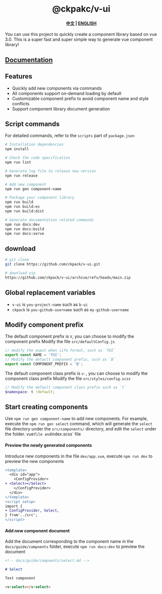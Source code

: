 <h1 align="center">@ckpakc/v-ui</h1>

<h4 align="center">
  <a href="https://ckpack.github.io/v-ui/">中文</a>
  |
  <a href="https://ckpack.github.io/v-ui/en/">ENGLISH</a>
</h4>

You can use this project to quickly create a component library based on vue 3.0. This is a super fast and super simple way to generate vue component library!

## [Documentation](https://ckpack.github.io/v-ui/)

## Features

- Quickly add new components via commands
- All components support on-demand loading by default
- Customizable component prefix to avoid component name and style conflicts
- Support component library document generation

## Script commands

For detailed commands, refer to the `scripts` part of `package.json`

```bash
# Installation dependencies
npm install

# Check the code specification
npm run lint

# Generate log file to release new version
npm run release

# Add new component
npm run gen component-name

# Package your component library
npm run build
npm run build:es
npm run build:dist

# Generate documentation related commands
npm run docs:dev
npm run docs:build
npm run docs:serve
```

## download

```bash
# git clone
git clone https://github.com/ckpack/v-ui.git

# download zip
https://github.com/ckpack/v-ui/archive/refs/heads/main.zip
```

## Global replacement variables

- `v-ui` is `you-project-name` such as `b-ui`
- `ckpack` is `you-github-username` such as `my-github-username`

## Modify component prefix

The default component prefix is ​​`V`, you can choose to modify the component prefix
Modify the file `src/defaultConfig.js`

```js
// modify the ouput when iife format, such as `TUI`
export const NAME = 'TUI';
// Modify the default component prefix, such as `B`
export const COMPONENT_PREFIX = 'B';
```

The default component class prefix is ​​`v-`, you can choose to modify the component class prefix
Modify the file `src/styles/config.scss`

```scss
// Modify the default component class prefix such as `t`
$namespace: t !default;
```

## Start creating components

Use `npm run gen component-name` to add new components. For example, execute the `npm run gen select` command, which will generate the `select` file directory under the `src/components/` directory, and edit the `select` under the folder. vue`file and`index.scss` file

#### Preview the newly generated components

Introduce new components in the file `dev/app.vue`, execute `npm run dev` to preview the new components

```diff
<template>
  <div id="app">
    <ConfigProvider>
+ <Select></Select>
    </ConfigProvider>
  </div>
</template>
<script setup>
import {
+ ConfigProvider, Select,
} from'../src';
</script>

```

#### Add new component document

Add the document corresponding to the component name in the `docs/guide/compoents` folder, execute `npm run docs:dev` to preview the document

```md
<!-- docs/guide/compoents/select.md -->

# Select

Test component

<v-select></v-select>
```

